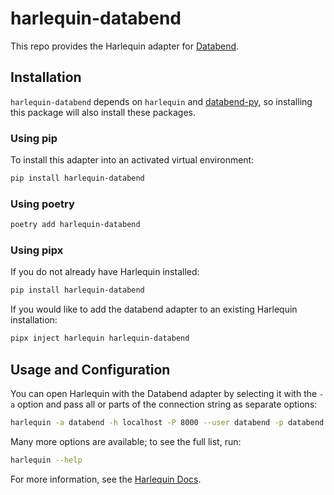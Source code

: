 # harlequin-databend

This repo provides the Harlequin adapter for [Databend](https://github.com/datafuselabs/databend).

## Installation

`harlequin-databend` depends on `harlequin` and [databend-py](https://github.com/datafuselabs/databend-py), so installing this package will also install these packages.

### Using pip

To install this adapter into an activated virtual environment:
```bash
pip install harlequin-databend
```

### Using poetry

```bash
poetry add harlequin-databend
```

### Using pipx

If you do not already have Harlequin installed:

```bash
pip install harlequin-databend
```

If you would like to add the databend adapter to an existing Harlequin installation:

```bash
pipx inject harlequin harlequin-databend
```

## Usage and Configuration

You can open Harlequin with the Databend adapter by selecting it with the `-a` option and pass all or parts of the connection string as separate options:

```bash
harlequin -a databend -h localhost -P 8000 --user databend -p databend
```

Many more options are available; to see the full list, run:

```bash
harlequin --help
```

For more information, see the [Harlequin Docs](https://harlequin.sh/docs/postgres/index).
